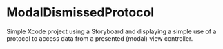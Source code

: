 ModalDismissedProtocol
======================

Simple Xcode project using a Storyboard and displaying a simple use of a protocol to access data from a presented (modal) view controller.
